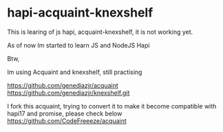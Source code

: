 # hapi-acquaint-knexshelf
This is learing of js hapi, acquaint-knexshelf, it is not working yet.


As of now Im started to learn JS and NodeJS Hapi

Btw, 

Im using Acquaint and knexshelf, still practising 

https://github.com/genediazjr/acquaint
https://github.com/genediazjr/knexshelf.git

I fork this acquaint, trying to convert it to make it become compatible with hapi17 and promise, please check below
https://github.com/CodeFreeeze/acquaint
